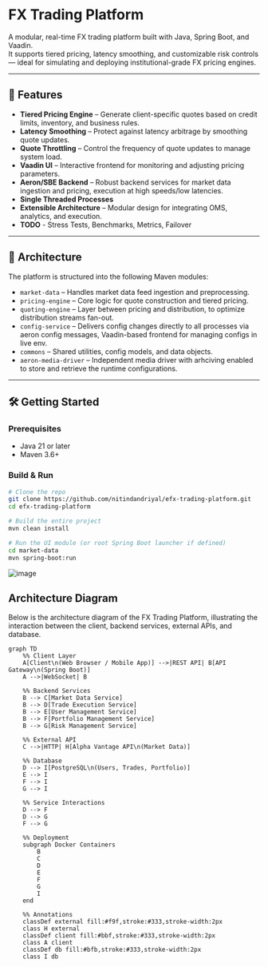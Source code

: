 # FX Trading Platform

A modular, real-time FX trading platform built with Java, Spring Boot, and Vaadin.  
It supports tiered pricing, latency smoothing, and customizable risk controls — ideal for simulating and deploying institutional-grade FX pricing engines.

---

## 🚀 Features

- **Tiered Pricing Engine** – Generate client-specific quotes based on credit limits, inventory, and business rules.
- **Latency Smoothing** – Protect against latency arbitrage by smoothing quote updates.
- **Quote Throttling** – Control the frequency of quote updates to manage system load.
- **Vaadin UI** – Interactive frontend for monitoring and adjusting pricing parameters.
- **Aeron/SBE Backend** – Robust backend services for market data ingestion and pricing, execution at high speeds/low latencies.
- **Single Threaded Processes**
- **Extensible Architecture** – Modular design for integrating OMS, analytics, and execution.
- **TODO** - Stress Tests, Benchmarks, Metrics, Failover

---

## 🧱 Architecture

The platform is structured into the following Maven modules:

- `market-data` – Handles market data feed ingestion and preprocessing.
- `pricing-engine` – Core logic for quote construction and tiered pricing.
- `quoting-engine` – Layer between pricing and distribution, to optimize distribution streams fan-out.
- `config-service` – Delivers config changes directly to all processes via aeron config messages, Vaadin-based frontend for managing configs in live env.
- `commons` – Shared utilities, config models, and data objects.
- `aeron-media-driver` – Independent media driver with arhciving enabled to store and retrieve the runtime configurations.

---

## 🛠️ Getting Started

### Prerequisites

- Java 21 or later
- Maven 3.6+

### Build & Run

```bash
# Clone the repo
git clone https://github.com/nitindandriyal/efx-trading-platform.git
cd efx-trading-platform

# Build the entire project
mvn clean install

# Run the UI module (or root Spring Boot launcher if defined)
cd market-data
mvn spring-boot:run
```
![image](https://github.com/user-attachments/assets/7c120d5c-aa26-4af2-9a86-fd64c9d24d90)

## Architecture Diagram

Below is the architecture diagram of the FX Trading Platform, illustrating the interaction between the client, backend services, external APIs, and database.

```mermaid
graph TD
    %% Client Layer
    A[Client\n(Web Browser / Mobile App)] -->|REST API| B[API Gateway\n(Spring Boot)]
    A -->|WebSocket| B

    %% Backend Services
    B --> C[Market Data Service]
    B --> D[Trade Execution Service]
    B --> E[User Management Service]
    B --> F[Portfolio Management Service]
    B --> G[Risk Management Service]

    %% External API
    C -->|HTTP| H[Alpha Vantage API\n(Market Data)]

    %% Database
    D --> I[PostgreSQL\n(Users, Trades, Portfolio)]
    E --> I
    F --> I
    G --> I

    %% Service Interactions
    D --> F
    D --> G
    F --> G

    %% Deployment
    subgraph Docker Containers
        B
        C
        D
        E
        F
        G
        I
    end

    %% Annotations
    classDef external fill:#f9f,stroke:#333,stroke-width:2px
    class H external
    classDef client fill:#bbf,stroke:#333,stroke-width:2px
    class A client
    classDef db fill:#bfb,stroke:#333,stroke-width:2px
    class I db

